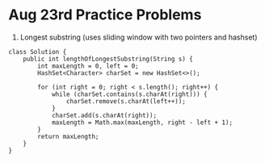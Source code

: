 # Aug 23rd Practice Problems


1. Longest substring (uses sliding window with two pointers and hashset)
```
class Solution {
    public int lengthOfLongestSubstring(String s) {
        int maxLength = 0, left = 0;
        HashSet<Character> charSet = new HashSet<>();

        for (int right = 0; right < s.length(); right++) {
            while (charSet.contains(s.charAt(right))) {
                charSet.remove(s.charAt(left++));
            }
            charSet.add(s.charAt(right));
            maxLength = Math.max(maxLength, right - left + 1);
        }
        return maxLength;
    }
}
```
